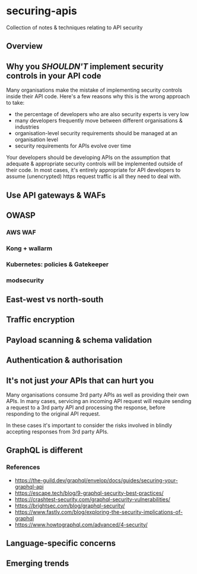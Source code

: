 # securing-apis
Collection of notes &amp; techniques relating to API security

## Overview

## Why you *SHOULDN'T* implement security controls in your API code

Many organisations make the mistake of implementing security controls inside their API code. Here's a few reasons why this is the wrong approach to take:
- the percentage of developers who are also security experts is very low
- many developers frequently move between different organisations & industries
- organisation-level security requirements should be managed at an organisation level
- security requirements for APIs evolve over time

Your developers should be developing APIs on the assumption that adequate & appropriate security controls will be implemented outside of their code. In most cases, it's entirely appropriate for API developers to assume (unencrypted) https request traffic is all they need to deal with.

## Use API gateways & WAFs

## OWASP

### AWS WAF

### Kong + wallarm

### Kubernetes: policies & Gatekeeper

### modsecurity

## East-west vs north-south

## Traffic encryption

## Payload scanning & schema validation

## Authentication & authorisation

## It's not just *your* APIs that can hurt you

Many organisations consume 3rd party APIs as well as providing their own APIs. In many cases, servicing an incoming API request will require sending a request to a 3rd party API and processing the response, before responding to the original API request.

In these cases it's important to consider the risks involved in blindly accepting responses from 3rd party APIs.

## GraphQL is different

### References
- https://the-guild.dev/graphql/envelop/docs/guides/securing-your-graphql-api
- https://escape.tech/blog/9-graphql-security-best-practices/
- https://crashtest-security.com/graphql-security-vulnerabilities/
- https://brightsec.com/blog/graphql-security/
- https://www.fastly.com/blog/exploring-the-security-implications-of-graphql
- https://www.howtographql.com/advanced/4-security/

## Language-specific concerns

## Emerging trends
